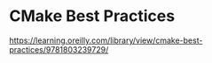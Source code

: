 # CMake Best Practices
https://learning.oreilly.com/library/view/cmake-best-practices/9781803239729/
